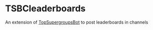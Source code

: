 # TSBCleaderboards
An extension of [TopSupergroupsBot](https://github.com/91DarioDev/TopSupergroupsBot) to post leaderboards in channels
